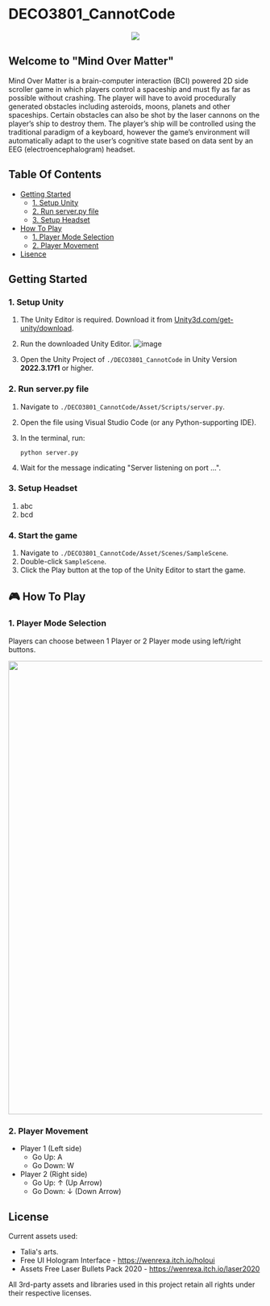 # DECO3801_CannotCode
<p align="center">
    <img src="https://github.com/user-attachments/assets/d3fee8bb-6340-4fee-b9f2-c201fcfd1047" />
</p>
        
## Welcome to "Mind Over Matter"
Mind Over Matter is a brain-computer interaction (BCI) powered 2D side scroller game in which players control a spaceship and must fly as far as possible without crashing. The player will have to avoid procedurally generated obstacles including asteroids, moons, planets and other spaceships. Certain obstacles can also be shot by the laser cannons on the player’s ship to destroy them. The player’s ship will be controlled using the traditional paradigm of a keyboard, however the game’s environment will automatically adapt to the user’s cognitive state based on data sent by an EEG (electroencephalogram) headset.

## Table Of Contents
- [Getting Started](#getting-started)
    + [1. Setup Unity](#1-setup-unity)
    + [2. Run server.py file](#2-run-server.py-file)
    + [3. Setup Headset](#3-setup-headset)
- [How To Play](#how-to-play)
    + [1. Player Mode Selection](#1-player-mode-selection)
    + [2. Player Movement](#2-player-movement)
- [Lisence](#license)


## Getting Started
### 1. Setup Unity
1. The Unity Editor is required. Download it from <a href="https://unity.com/download">Unity3d.com/get-unity/download</a>.
2. Run the downloaded Unity Editor.
![image](https://github.com/user-attachments/assets/3ac798d2-8da6-4476-bb60-f7be6ddbb0f7)

4. Open the Unity Project of `./DECO3801_CannotCode` in Unity Version **2022.3.17f1** or higher.

### 2. Run server.py file
1. Navigate to `./DECO3801_CannotCode/Asset/Scripts/server.py`.
2. Open the file using Visual Studio Code (or any Python-supporting IDE).
3. In the terminal, run:

   ```
   python server.py
   ```
   
5. Wait for the message indicating "Server listening on port ...".

### 3. Setup Headset
1. abc
2. bcd

### 4. Start the game
1. Navigate to `./DECO3801_CannotCode/Asset/Scenes/SampleScene`.
2. Double-click `SampleScene`.
3. Click the Play button at the top of the Unity Editor to start the game.

## 🎮 How To Play
### 1. Player Mode Selection
Players can choose between 1 Player or 2 Player mode using left/right buttons.
<p align="center">
  <img src="https://github.com/user-attachments/assets/efc91298-da52-4af3-8be7-9e4a2993b713" width="900"/>
</p>

### 2. Player Movement
- Player 1 (Left side)
    + Go Up: A
    + Go Down: W
- Player 2 (Right side)
    + Go Up: ↑ (Up Arrow)
    + Go Down: ↓ (Down Arrow)
## License
Current assets used:
- Talia's arts.
- Free UI Hologram Interface - https://wenrexa.itch.io/holoui
- Assets Free Laser Bullets Pack 2020 - https://wenrexa.itch.io/laser2020

All 3rd-party assets and libraries used in this project retain all rights under their respective licenses.
